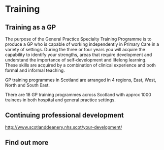 # Training #

## Training as a GP ##

The purpose of the General Practice Specialty Training Programme is to produce a GP who is capable of working independently in Primary Care in a variety of settings.  During the three or four years you will acquire the capability to identify your strengths, areas that require development and understand the importance of self-development and lifelong learning.  These skills are acquired by a combination of clinical experience and both formal and informal teaching.

GP training programmes in Scotland are arranged in 4 regions, East, West, North and South East.

There are 18 GP training programmes across Scotland with approx 1000 trainees in both hospital and general practice settings.

## Continuing professional development ##

http://www.scotlanddeanery.nhs.scot/your-development/ 


## Find out more ##
